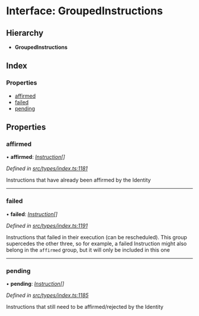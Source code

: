 # Interface: GroupedInstructions

## Hierarchy

* **GroupedInstructions**

## Index

### Properties

* [affirmed](groupedinstructions.md#affirmed)
* [failed](groupedinstructions.md#failed)
* [pending](groupedinstructions.md#pending)

## Properties

###  affirmed

• **affirmed**: *[Instruction](../classes/instruction.md)[]*

*Defined in [src/types/index.ts:1181](https://github.com/PolymathNetwork/polymesh-sdk/blob/2a4e4111/src/types/index.ts#L1181)*

Instructions that have already been affirmed by the Identity

___

###  failed

• **failed**: *[Instruction](../classes/instruction.md)[]*

*Defined in [src/types/index.ts:1191](https://github.com/PolymathNetwork/polymesh-sdk/blob/2a4e4111/src/types/index.ts#L1191)*

Instructions that failed in their execution (can be rescheduled).
  This group supercedes the other three, so for example, a failed Instruction
  might also belong in the `affirmed` group, but it will only be included in this one

___

###  pending

• **pending**: *[Instruction](../classes/instruction.md)[]*

*Defined in [src/types/index.ts:1185](https://github.com/PolymathNetwork/polymesh-sdk/blob/2a4e4111/src/types/index.ts#L1185)*

Instructions that still need to be affirmed/rejected by the Identity

